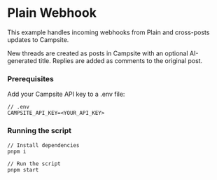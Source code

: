 # Plain Webhook

This example handles incoming webhooks from Plain and cross-posts updates to Campsite.

New threads are created as posts in Campsite with an optional AI-generated title. Replies are added as comments to the original post.

### Prerequisites

Add your Campsite API key to a .env file:

```
// .env
CAMPSITE_API_KEY=<YOUR_API_KEY>
```

### Running the script

```
// Install dependencies
pnpm i

// Run the script
pnpm start
```

